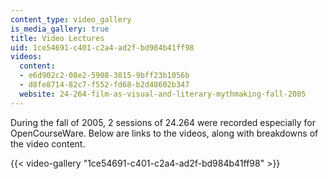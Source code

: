 ```yaml
---
content_type: video_gallery
is_media_gallery: true
title: Video Lectures
uid: 1ce54691-c401-c2a4-ad2f-bd984b41ff98
videos:
  content:
  - e6d902c2-08e2-5908-3815-9bff23b1056b
  - d8fe8714-82c7-f552-fd68-b2d48602b347
  website: 24-264-film-as-visual-and-literary-mythmaking-fall-2005
---
```


During the fall of 2005, 2 sessions of 24.264 were recorded especially for OpenCourseWare. Below are links to the videos, along with breakdowns of the video content.

{{< video-gallery "1ce54691-c401-c2a4-ad2f-bd984b41ff98" >}}

